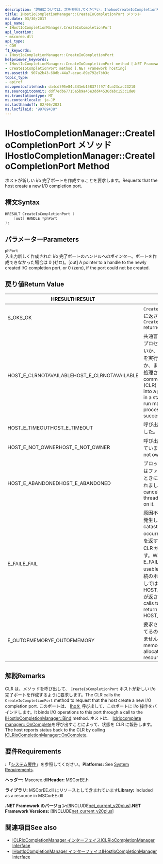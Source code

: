 ```yaml
---
description: '詳細については、次を参照してください: IhohooCreateIoCompletionPort Manager:: メソッド'
title: IHostIoCompletionManager::CreateIoCompletionPort メソッド
ms.date: 03/30/2017
api_name:
- IHostIoCompletionManager.CreateIoCompletionPort
api_location:
- mscoree.dll
api_type:
- COM
f1_keywords:
- IHostIoCompletionManager::CreateIoCompletionPort
helpviewer_keywords:
- IHostIoCompletionManager::CreateIoCompletionPort method [.NET Framework hosting]
- CreateIoCompletionPort method [.NET Framework hosting]
ms.assetid: 907a2b43-68db-44a7-acac-89e792e7bb3c
topic_type:
- apiref
ms.openlocfilehash: da4cd595e84c341eb15837ff97f4ba23cac23210
ms.sourcegitcommit: ddf7edb67715a5b9a45e3dd44536dabc153c1de0
ms.translationtype: MT
ms.contentlocale: ja-JP
ms.lasthandoff: 02/06/2021
ms.locfileid: "99789438"
---
```

# <a name="ihostiocompletionmanagercreateiocompletionport-method"></a><span data-ttu-id="f4dc7-103">IHostIoCompletionManager::CreateIoCompletionPort メソッド</span><span class="sxs-lookup"><span data-stu-id="f4dc7-103">IHostIoCompletionManager::CreateIoCompletionPort Method</span></span>

<span data-ttu-id="f4dc7-104">ホストが新しい i/o 完了ポートを作成することを要求します。</span><span class="sxs-lookup"><span data-stu-id="f4dc7-104">Requests that the host create a new I/O completion port.</span></span>  
  
## <a name="syntax"></a><span data-ttu-id="f4dc7-105">構文</span><span class="sxs-lookup"><span data-stu-id="f4dc7-105">Syntax</span></span>  
  
```cpp  
HRESULT CreateIoCompletionPort (  
    [out] HANDLE *phPort  
);  
```  
  
## <a name="parameters"></a><span data-ttu-id="f4dc7-106">パラメーター</span><span class="sxs-lookup"><span data-stu-id="f4dc7-106">Parameters</span></span>  

 `phPort`  
 <span data-ttu-id="f4dc7-107">入出力新しく作成された i/o 完了ポートのハンドルへのポインター。ポートを作成できなかった場合は 0 (ゼロ)。</span><span class="sxs-lookup"><span data-stu-id="f4dc7-107">[out] A pointer to a handle to the newly created I/O completion port, or 0 (zero), if the port could not be created.</span></span>  
  
## <a name="return-value"></a><span data-ttu-id="f4dc7-108">戻り値</span><span class="sxs-lookup"><span data-stu-id="f4dc7-108">Return Value</span></span>  
  
|<span data-ttu-id="f4dc7-109">HRESULT</span><span class="sxs-lookup"><span data-stu-id="f4dc7-109">HRESULT</span></span>|<span data-ttu-id="f4dc7-110">説明</span><span class="sxs-lookup"><span data-stu-id="f4dc7-110">Description</span></span>|  
|-------------|-----------------|  
|<span data-ttu-id="f4dc7-111">S_OK</span><span class="sxs-lookup"><span data-stu-id="f4dc7-111">S_OK</span></span>|<span data-ttu-id="f4dc7-112">`CreateIoCompletionPort` 正常に返されました。</span><span class="sxs-lookup"><span data-stu-id="f4dc7-112">`CreateIoCompletionPort` returned successfully.</span></span>|  
|<span data-ttu-id="f4dc7-113">HOST_E_CLRNOTAVAILABLE</span><span class="sxs-lookup"><span data-stu-id="f4dc7-113">HOST_E_CLRNOTAVAILABLE</span></span>|<span data-ttu-id="f4dc7-114">共通言語ランタイム (CLR) がプロセスに読み込まれていないか、CLR がマネージコードを実行できない状態であるか、または呼び出しが正常に処理されていません。</span><span class="sxs-lookup"><span data-stu-id="f4dc7-114">The common language runtime (CLR) has not been loaded into a process, or the CLR is in a state in which it cannot run managed code or process the call successfully.</span></span>|  
|<span data-ttu-id="f4dc7-115">HOST_E_TIMEOUT</span><span class="sxs-lookup"><span data-stu-id="f4dc7-115">HOST_E_TIMEOUT</span></span>|<span data-ttu-id="f4dc7-116">呼び出しがタイムアウトしました。</span><span class="sxs-lookup"><span data-stu-id="f4dc7-116">The call timed out.</span></span>|  
|<span data-ttu-id="f4dc7-117">HOST_E_NOT_OWNER</span><span class="sxs-lookup"><span data-stu-id="f4dc7-117">HOST_E_NOT_OWNER</span></span>|<span data-ttu-id="f4dc7-118">呼び出し元がロックを所有していません。</span><span class="sxs-lookup"><span data-stu-id="f4dc7-118">The caller does not own the lock.</span></span>|  
|<span data-ttu-id="f4dc7-119">HOST_E_ABANDONED</span><span class="sxs-lookup"><span data-stu-id="f4dc7-119">HOST_E_ABANDONED</span></span>|<span data-ttu-id="f4dc7-120">ブロックされたスレッドまたはファイバーが待機しているときに、イベントが取り消されました。</span><span class="sxs-lookup"><span data-stu-id="f4dc7-120">An event was canceled while a blocked thread or fiber was waiting on it.</span></span>|  
|<span data-ttu-id="f4dc7-121">E_FAIL</span><span class="sxs-lookup"><span data-stu-id="f4dc7-121">E_FAIL</span></span>|<span data-ttu-id="f4dc7-122">原因不明の致命的なエラーが発生しました。</span><span class="sxs-lookup"><span data-stu-id="f4dc7-122">An unknown catastrophic failure occurred.</span></span> <span data-ttu-id="f4dc7-123">メソッドが E_FAIL を返すと、そのプロセス内で CLR が使用できなくなります。</span><span class="sxs-lookup"><span data-stu-id="f4dc7-123">When a method returns E_FAIL, the CLR is no longer usable within the process.</span></span> <span data-ttu-id="f4dc7-124">後続のホストメソッドの呼び出しでは HOST_E_CLRNOTAVAILABLE が返されます。</span><span class="sxs-lookup"><span data-stu-id="f4dc7-124">Subsequent calls to hosting methods return HOST_E_CLRNOTAVAILABLE.</span></span>|  
|<span data-ttu-id="f4dc7-125">E_OUTOFMEMORY</span><span class="sxs-lookup"><span data-stu-id="f4dc7-125">E_OUTOFMEMORY</span></span>|<span data-ttu-id="f4dc7-126">要求されたリソースを割り当てるのに十分なメモリがありませんでした。</span><span class="sxs-lookup"><span data-stu-id="f4dc7-126">Not enough memory was available to allocate the requested resource.</span></span>|  
  
## <a name="remarks"></a><span data-ttu-id="f4dc7-127">解説</span><span class="sxs-lookup"><span data-stu-id="f4dc7-127">Remarks</span></span>  

 <span data-ttu-id="f4dc7-128">CLR は、メソッドを呼び出して、 `CreateIoCompletionPort` ホストが新しい i/o 完了ポートを作成するように要求します。</span><span class="sxs-lookup"><span data-stu-id="f4dc7-128">The CLR calls the `CreateIoCompletionPort` method to request that the host create a new I/O completion port.</span></span> <span data-ttu-id="f4dc7-129">このポートは、 [Ihoを](ihostiocompletionmanager-bind-method.md) 呼び出して、このポートに i/o 操作をバインドします。</span><span class="sxs-lookup"><span data-stu-id="f4dc7-129">It binds I/O operations to this port through a call to the [IHostIoCompletionManager::Bind](ihostiocompletionmanager-bind-method.md) method.</span></span> <span data-ttu-id="f4dc7-130">ホストは、 [Iclriocomplete manager:: OnComplete](iclriocompletionmanager-oncomplete-method.md)を呼び出すことによって、状態を CLR に報告します。</span><span class="sxs-lookup"><span data-stu-id="f4dc7-130">The host reports status back to the CLR by calling [ICLRIoCompletionManager::OnComplete](iclriocompletionmanager-oncomplete-method.md).</span></span>  
  
## <a name="requirements"></a><span data-ttu-id="f4dc7-131">要件</span><span class="sxs-lookup"><span data-stu-id="f4dc7-131">Requirements</span></span>  

 <span data-ttu-id="f4dc7-132">**:**「[システム要件](../../get-started/system-requirements.md)」を参照してください。</span><span class="sxs-lookup"><span data-stu-id="f4dc7-132">**Platforms:** See [System Requirements](../../get-started/system-requirements.md).</span></span>  
  
 <span data-ttu-id="f4dc7-133">**ヘッダー:** Mscoree.dll</span><span class="sxs-lookup"><span data-stu-id="f4dc7-133">**Header:** MSCorEE.h</span></span>  
  
 <span data-ttu-id="f4dc7-134">**ライブラリ:** MSCorEE.dll にリソースとして含まれています</span><span class="sxs-lookup"><span data-stu-id="f4dc7-134">**Library:** Included as a resource in MSCorEE.dll</span></span>  
  
 <span data-ttu-id="f4dc7-135">**.NET Framework のバージョン:**[!INCLUDE[net_current_v20plus](../../../../includes/net-current-v20plus-md.md)]</span><span class="sxs-lookup"><span data-stu-id="f4dc7-135">**.NET Framework Versions:** [!INCLUDE[net_current_v20plus](../../../../includes/net-current-v20plus-md.md)]</span></span>  
  
## <a name="see-also"></a><span data-ttu-id="f4dc7-136">関連項目</span><span class="sxs-lookup"><span data-stu-id="f4dc7-136">See also</span></span>

- [<span data-ttu-id="f4dc7-137">ICLRIoCompletionManager インターフェイス</span><span class="sxs-lookup"><span data-stu-id="f4dc7-137">ICLRIoCompletionManager Interface</span></span>](iclriocompletionmanager-interface.md)
- [<span data-ttu-id="f4dc7-138">IHostIoCompletionManager インターフェイス</span><span class="sxs-lookup"><span data-stu-id="f4dc7-138">IHostIoCompletionManager Interface</span></span>](ihostiocompletionmanager-interface.md)
